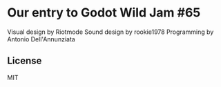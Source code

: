 # Our entry to Godot Wild Jam #65

Visual design by Riotmode
Sound design by rookie1978
Programming by Antonio Dell'Annunziata

## License
MIT

